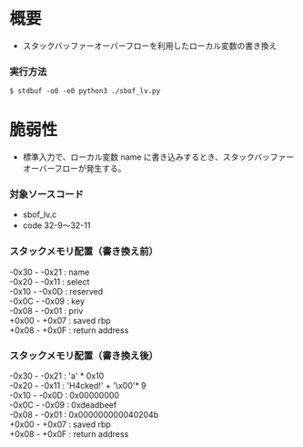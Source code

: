 # 概要
  - スタックバッファーオーバーフローを利用したローカル変数の書き換え

### 実行方法
    $ stdbuf -o0 -e0 python3 ./sbof_lv.py

# 脆弱性
  - 標準入力で、ローカル変数 name に書き込みするとき、スタックバッファーオーバーフローが発生する。

### 対象ソースコード
  - sbof_lv.c
  - code 32-9～32-11

### スタックメモリ配置（書き換え前）
  -0x30 - -0x21 : name  
  -0x20 - -0x11 : select  
  -0x10 - -0x0D : reserved  
  -0x0C - -0x09 : key  
  -0x08 - -0x01 : priv  
  +0x00 - +0x07 : saved rbp  
  +0x08 - +0x0F : return address  

### スタックメモリ配置（書き換え後）
  -0x30 - -0x21 : 'a' * 0x10  
  -0x20 - -0x11 : 'H4cked!' + '\x00'* 9  
  -0x10 - -0x0D : 0x00000000  
  -0x0C - -0x09 : 0xdeadbeef  
  -0x08 - -0x01 : 0x000000000040204b  
  +0x00 - +0x07 : saved rbp  
  +0x08 - +0x0F : return address  
